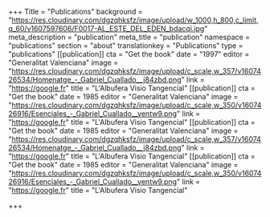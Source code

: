 +++
Title = "Publications"
background = "https://res.cloudinary.com/dgzqhksfz/image/upload/w_1000,h_800,c_limit,q_60/v1607597606/F0017-AL_ESTE_DEL_EDEN_bdacqi.jpg"
meta_description = "publication"
meta_title = "publication"
namespace = "publications"
section = "about"
translationkey = "Publications"
type = "publications"
[[publication]]
cta = "Get the book"
date = "1997"
editor = "Generalitat Valenciana"
image = "https://res.cloudinary.com/dgzqhksfz/image/upload/c_scale,w_357/v1607426534/Homenatge_-_Gabriel_Cuallado__j84zbd.png"
link = "https://google.fr"
title = "L'Albufera Visio Tangencial"
[[publication]]
cta = "Get the book"
date = 1985
editor = "Generalitat Valenciana"
image = "https://res.cloudinary.com/dgzqhksfz/image/upload/c_scale,w_350/v1607426916/Esenciales_-_Gabriel_Cuallado__yentw9.png"
link = "https://google.fr"
title = "L'Albufera Visio Tangencial"
[[publication]]
cta = "Get the book"
date = 1985
editor = "Generalitat Valenciana"
image = "https://res.cloudinary.com/dgzqhksfz/image/upload/c_scale,w_357/v1607426534/Homenatge_-_Gabriel_Cuallado__j84zbd.png"
link = "https://google.fr"
title = "L'Albufera Visio Tangencial"
[[publication]]
cta = "Get the book"
date = 1985
editor = "Generalitat Valenciana"
image = "https://res.cloudinary.com/dgzqhksfz/image/upload/c_scale,w_350/v1607426916/Esenciales_-_Gabriel_Cuallado__yentw9.png"
link = "https://google.fr"
title = "L'Albufera Visio Tangencial"

+++
